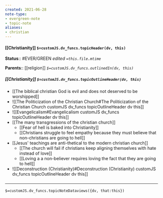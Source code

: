 ```yaml
---
created: 2021-06-28
note-type: 
- evergreen-note
- topic-note
aliases:
- christian
---
```

#### [[Christianity]] `$=customJS.dv_funcs.topicHeader(dv, this)`



**Status**:: #EVER/GREEN 
*edited `=this.file.mtime`*

**Parents**:: [[religion]]
*`$=customJS.dv_funcs.outlinedIn(dv, this)`*

##### [[Christianity]] `$=customJS.dv_funcs.topicOutlineHeader(dv, this)`
- [[The biblical christian God is evil and does not deserved to be worshipped]]
- ![[The Politicization of the Christian Church#The Politicization of the Christian Church customJS dv_funcs topicOutlineHeader dv this]]
- ![[Evangelicalism#Evangelicalism customJS dv_funcs topicOutlineHeader dv this]]
- [[The many transgressions of the christian church]]
	- [[Fear of hell is baked into Christianity]]
	- [[Christians struggle to feel empathy because they must believe that non-christians are going to hell]]
- [[Jesus' teachings are anti-thetical to the modern christian church]]
	- [[The church will fail if christians keep aligning themselves with hate instead of love]]
	- [[Loving a a non-believer requires loving the fact that they are going to hell]]
- ![[Deconstruction (Christianity)#Deconstruction (Christianity) customJS dv_funcs topicOutlineHeader dv this]]

### <hr class="dataviews"/>
`$=customJS.dv_funcs.topicNoteDataviews({dv, that:this})`